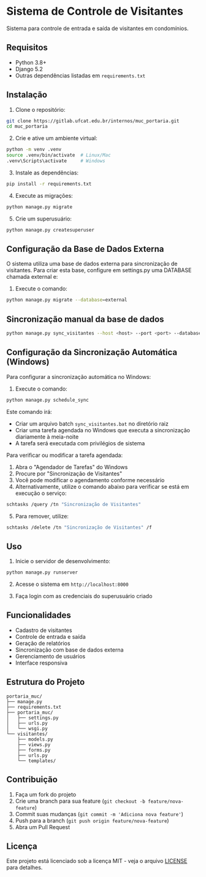 # Sistema de Controle de Visitantes

Sistema para controle de entrada e saída de visitantes em condomínios.

## Requisitos

- Python 3.8+
- Django 5.2
- Outras dependências listadas em `requirements.txt`

## Instalação

1. Clone o repositório:
```bash
git clone https://gitlab.ufcat.edu.br/internos/muc_portaria.git
cd muc_portaria
```

2. Crie e ative um ambiente virtual:
```bash
python -m venv .venv
source .venv/bin/activate  # Linux/Mac
.venv\Scripts\activate     # Windows
```

3. Instale as dependências:
```bash
pip install -r requirements.txt
```

4. Execute as migrações:
```bash
python manage.py migrate
```

5. Crie um superusuário:
```bash
python manage.py createsuperuser
```

## Configuração da Base de Dados Externa

O sistema utiliza uma base de dados externa para sincronização de visitantes. Para criar esta base, configure em settings.py uma DATABASE chamada external e:

1. Execute o comando:
```bash
python manage.py migrate --database=external
```

## Sincronização manual da base de dados
```bash
python manage.py sync_visitantes --host <host> --port <port> --database <database> --user <user> --password <password>
```

## Configuração da Sincronização Automática (Windows)

Para configurar a sincronização automática no Windows:

1. Execute o comando:
```bash
python manage.py schedule_sync
```

Este comando irá:
- Criar um arquivo batch `sync_visitantes.bat` no diretório raiz
- Criar uma tarefa agendada no Windows que executa a sincronização diariamente à meia-noite
- A tarefa será executada com privilégios de sistema

Para verificar ou modificar a tarefa agendada:
1. Abra o "Agendador de Tarefas" do Windows
2. Procure por "Sincronização de Visitantes"
3. Você pode modificar o agendamento conforme necessário
4. Alternativamente, utilize o comando abaixo para verificar se está em execução o serviço:
```bash
schtasks /query /tn "Sincronização de Visitantes"
```
5. Para remover, utilize:
```bash
schtasks /delete /tn "Sincronização de Visitantes" /f
```

## Uso

1. Inicie o servidor de desenvolvimento:
```bash
python manage.py runserver
```

2. Acesse o sistema em `http://localhost:8000`

3. Faça login com as credenciais do superusuário criado

## Funcionalidades

- Cadastro de visitantes
- Controle de entrada e saída
- Geração de relatórios
- Sincronização com base de dados externa
- Gerenciamento de usuários
- Interface responsiva

## Estrutura do Projeto

```
portaria_muc/
├── manage.py
├── requirements.txt
├── portaria_muc/
│   ├── settings.py
│   ├── urls.py
│   └── wsgi.py
└── visitantes/
    ├── models.py
    ├── views.py
    ├── forms.py
    ├── urls.py
    └── templates/
```

## Contribuição

1. Faça um fork do projeto
2. Crie uma branch para sua feature (`git checkout -b feature/nova-feature`)
3. Commit suas mudanças (`git commit -m 'Adiciona nova feature'`)
4. Push para a branch (`git push origin feature/nova-feature`)
5. Abra um Pull Request

## Licença

Este projeto está licenciado sob a licença MIT - veja o arquivo [LICENSE](LICENSE) para detalhes. 